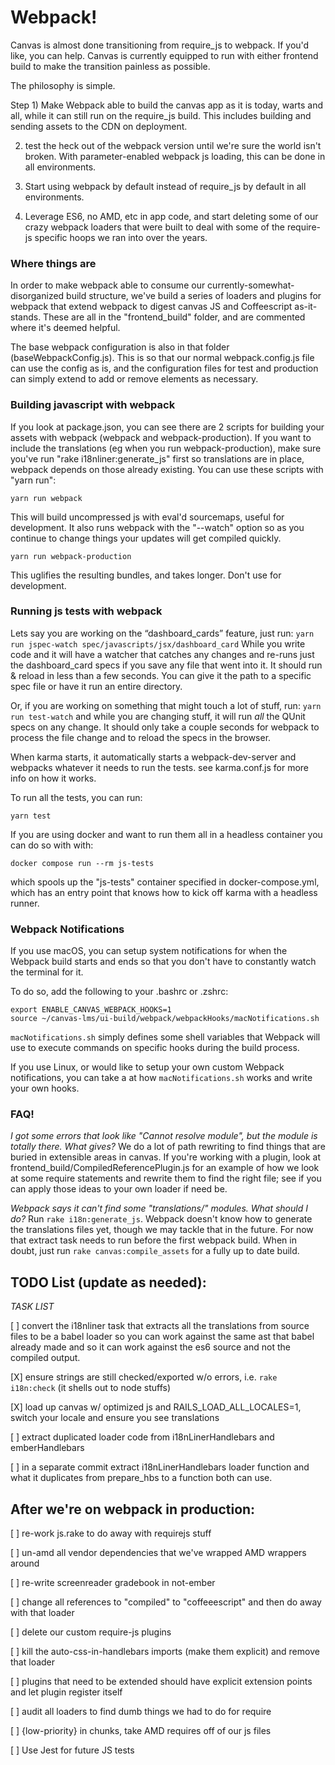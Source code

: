 # Webpack!

Canvas is almost done transitioning from require_js to webpack.  If
you'd like, you can help.  Canvas is currently equipped to run
with either frontend build to make the transition painless as possible.

The philosophy is simple.

Step 1) Make Webpack able to build the canvas app as it is today, warts and all,
while it can still run on the require_js build. This includes building and
sending assets to the CDN on deployment.

2) test the heck out of the webpack version until we're sure the world isn't
broken.  With parameter-enabled webpack js loading, this can be done in all
environments.

3) Start using webpack by default instead of require_js by default in all environments.

4) Leverage ES6, no AMD, etc in app code, and start deleting some of our crazy
webpack loaders that were built to deal with some of the require-js specific
hoops we ran into over the years.

### Where things are

In order to make webpack able to consume our currently-somewhat-disorganized build structure,
we've build a series of loaders and plugins for webpack that extend webpack to digest
canvas JS and Coffeescript as-it-stands.  These are all in the "frontend_build" folder, and
are commented where it's deemed helpful.

The base webpack configuration is also in that folder (baseWebpackConfig.js).  This is so
that our normal webpack.config.js file can use the config as is, and the configuration files
for test and production can simply extend to add or remove elements as necessary.

### Building javascript with webpack

If you look at package.json, you can see there are 2 scripts for building
your assets with webpack (webpack and webpack-production). If you want to include
the translations (eg when you run webpack-production), make sure you've
run "rake i18nliner:generate_js" first so translations are in place,
webpack depends on those already existing. You can use these scripts with "yarn run":

`yarn run webpack`

This will build uncompressed js with eval'd sourcemaps, useful for development.
It also runs webpack with the "--watch" option so as you continue to
change things your updates will get compiled quickly.

`yarn run webpack-production`

This uglifies the resulting bundles, and takes longer.  Don't use for development.

### Running js tests with webpack

Lets say you are working on the “dashboard_cards” feature, just run:
 `yarn run jspec-watch spec/javascripts/jsx/dashboard_card`
While you write code and it will have a watcher that catches
any changes and re-runs just the dashboard_card specs if you save any
file that went into it. It should run & reload in less than a few 
seconds. You can give it the path to a specific spec file or have it 
run an entire directory.

Or, if you are working on something that might touch a lot of stuff, run:
`yarn run test-watch`
and while you are changing stuff, it will run *all* the QUnit specs on
any change. It should only take a couple seconds for webpack to process
the file change and to reload the specs in the browser.

When karma starts, it automatically starts a webpack-dev-server and
webpacks whatever it needs to run the tests. see karma.conf.js for
more info on how it works.

To run all the tests, you can run:

`yarn test`

If you are using docker and want to run them all in a headless container you can 
do so with with:

`docker compose run --rm js-tests`

which spools up the "js-tests" container specified in docker-compose.yml, which
has an entry point that knows how to kick off karma with a headless runner.

### Webpack Notifications

If you use macOS, you can setup system notifications for when the Webpack build
starts and ends so that you don't have to constantly watch the terminal for it.

To do so, add the following to your .bashrc or .zshrc:

```
export ENABLE_CANVAS_WEBPACK_HOOKS=1
source ~/canvas-lms/ui-build/webpack/webpackHooks/macNotifications.sh
```

`macNotifications.sh` simply defines some shell variables that Webpack will use
to execute commands on specific hooks during the build process.

If you use Linux, or would like to setup your own custom Webpack notifications,
you can take a at how `macNotifications.sh` works and write your own hooks.

### FAQ!

*I got some errors that look like "Cannot resolve module", but the module is totally there. What gives?*
We do a lot of path rewriting to find things that are buried in extensible areas
in canvas.  If you're working with a plugin, look at frontend_build/CompiledReferencePlugin.js
for an example of how we look at some require statements and rewrite them to find
the right file; see if you can apply those ideas to your own loader if need be.

*Webpack says it can't find some "translations/" modules.  What should I do?*
Run `rake i18n:generate_js`.  Webpack doesn't know how to generate the
translations files yet, though we may tackle that in the future.  For now
that extract task needs to run before the first webpack build.  When in doubt,
just run `rake canvas:compile_assets` for a fully up to date build.

## TODO List (update as needed):

*TASK LIST*

[ ] convert the i18nliner task that extracts all the translations from source files to
be a babel loader so you can work against the same ast that babel already made and so
it can work against the es6 source and not the compiled output.

[X]  ensure strings are still checked/exported w/o errors, i.e. `rake i18n:check` (it shells out to node stuffs)

[X] load up canvas w/ optimized js and RAILS_LOAD_ALL_LOCALES=1, switch your locale and ensure you see translations

[ ] extract duplicated loader code from i18nLinerHandlebars and emberHandlebars

[ ] in a separate commit extract i18nLinerHandlebars loader function and what
it duplicates from prepare_hbs to a function both can use.

## After we're on webpack in production:


[ ] re-work js.rake to do away with requirejs stuff

[ ] un-amd all vendor dependencies that we've wrapped AMD wrappers around

[ ] re-write screenreader gradebook in not-ember

[ ] change all references to "compiled" to "coffeeescript" and then do away with that loader

[ ] delete our custom require-js plugins

[ ] kill the auto-css-in-handlebars imports (make them explicit) and remove that loader

[ ] plugins that need to be extended should have explicit extension points and let plugin register itself

[ ] audit all loaders to find dumb things we had to do for require

[ ] {low-priority} in chunks, take AMD requires off of our js files

[ ] Use Jest for future JS tests
